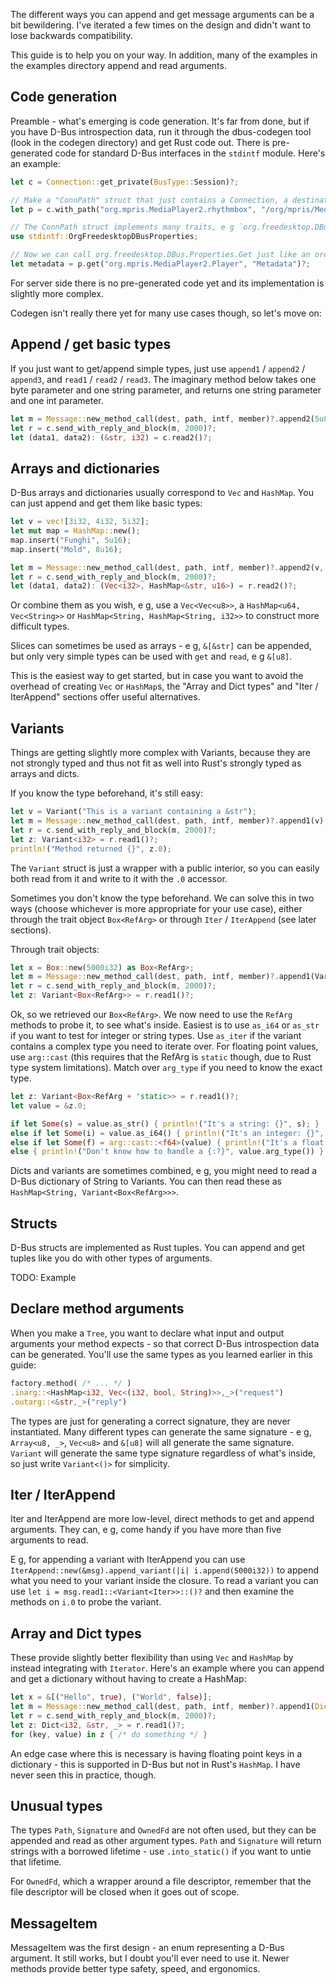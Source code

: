 The different ways you can append and get message arguments can be a bit bewildering. I've iterated a few times on the design and didn't want to lose backwards compatibility.

This guide is to help you on your way. In addition, many of the examples in the examples directory append and read arguments.

Code generation
---------------

Preamble - what's emerging is code generation. It's far from done, but if you have D-Bus introspection data, run it through the dbus-codegen tool (look in the codegen directory) and get Rust code out. There is pre-generated code for standard D-Bus interfaces in the `stdintf` module. Here's an example:

```rust
let c = Connection::get_private(BusType::Session)?;

// Make a "ConnPath" struct that just contains a Connection, a destination and a path.
let p = c.with_path("org.mpris.MediaPlayer2.rhythmbox", "/org/mpris/MediaPlayer2", 5000);

// The ConnPath struct implements many traits, e g `org.freedesktop.DBus.Properties`. Bring the trait into scope.
use stdintf::OrgFreedesktopDBusProperties;

// Now we can call org.freedesktop.DBus.Properties.Get just like an ordinary method and get the result back.
let metadata = p.get("org.mpris.MediaPlayer2.Player", "Metadata")?;
```

For server side there is no pre-generated code yet and its implementation is slightly more complex.

Codegen isn't really there yet for many use cases though, so let's move on:

Append / get basic types
------------------------

If you just want to get/append simple types, just use `append1` / `append2` / `append3`, and 
`read1` / `read2` / `read3`. The imaginary method below takes one byte parameter and one string parameter, and returns one string parameter and one int parameter.

```rust
let m = Message::new_method_call(dest, path, intf, member)?.append2(5u8, "Foo");
let r = c.send_with_reply_and_block(m, 2000)?;
let (data1, data2): (&str, i32) = c.read2()?;
```

Arrays and dictionaries
-----------------------

D-Bus arrays and dictionaries usually correspond to `Vec` and `HashMap`. You can just append and get them like basic types:

```rust
let v = vec![3i32, 4i32, 5i32];
let mut map = HashMap::new();
map.insert("Funghi", 5u16);
map.insert("Mold", 8u16);

let m = Message::new_method_call(dest, path, intf, member)?.append2(v, map);
let r = c.send_with_reply_and_block(m, 2000)?;
let (data1, data2): (Vec<i32>, HashMap<&str, u16>) = r.read2()?;
```

Or combine them as you wish, e g, use a `Vec<Vec<u8>>`, a `HashMap<u64, Vec<String>>` or `HashMap<String, HashMap<String, i32>>` to construct more difficult types.

Slices can sometimes be used as arrays - e g, `&[&str]` can be appended, but only very simple types can be used with `get` and `read`, e g `&[u8]`.

This is the easiest way to get started, but in case you want to avoid the overhead of creating `Vec` or `HashMap`s, the "Array and Dict types" and "Iter / IterAppend" sections offer useful alternatives.

Variants
--------

Things are getting slightly more complex with Variants, because they are not strongly typed and thus not fit as well into Rust's strongly typed as arrays and dicts.

If you know the type beforehand, it's still easy:

```rust
let v = Variant("This is a variant containing a &str");
let m = Message::new_method_call(dest, path, intf, member)?.append1(v);
let r = c.send_with_reply_and_block(m, 2000)?;
let z: Variant<i32> = r.read1()?;
println!("Method returned {}", z.0);
```

The `Variant` struct is just a wrapper with a public interior, so you can easily both read from it and write to it with the `.0` accessor.

Sometimes you don't know the type beforehand. We can solve this in two ways (choose whichever is more appropriate for your use case), either through the trait object `Box<RefArg>` or through `Iter` / `IterAppend` (see later sections).

Through trait objects:

```rust
let x = Box::new(5000i32) as Box<RefArg>;
let m = Message::new_method_call(dest, path, intf, member)?.append1(Variant(x));
let r = c.send_with_reply_and_block(m, 2000)?;
let z: Variant<Box<RefArg>> = r.read1()?;
```

Ok, so we retrieved our `Box<RefArg>`. We now need to use the `RefArg` methods to probe it, to see what's inside. Easiest is to use `as_i64` or `as_str` if you want to test for integer or string types. Use `as_iter` if the variant contains a complex type you need to iterate over.
For floating point values, use `arg::cast` (this requires that the RefArg is `static` though, due to Rust type system limitations).
Match over `arg_type` if you need to know the exact type. 


```rust
let z: Variant<Box<RefArg + 'static>> = r.read1()?;
let value = &z.0;

if let Some(s) = value.as_str() { println!("It's a string: {}", s); }
else if let Some(i) = value.as_i64() { println!("It's an integer: {}", i); }
else if let Some(f) = arg::cast::<f64>(value) { println!("It's a float: {}", f); }
else { println!("Don't know how to handle a {:?}", value.arg_type()) }
```

Dicts and variants are sometimes combined, e g, you might need to read a D-Bus dictionary of String to Variants. You can then read these as `HashMap<String, Variant<Box<RefArg>>>`.

Structs
-------

D-Bus structs are implemented as Rust tuples. You can append and get tuples like you do with other types of arguments.

TODO: Example

Declare method arguments
------------------------

When you make a `Tree`, you want to declare what input and output arguments your method expects - so that correct D-Bus introspection data can be generated. You'll use the same types as you learned earlier in this guide:

```rust
factory.method( /* ... */ )
.inarg::<HashMap<i32, Vec<(i32, bool, String)>>,_>("request")
.outarg::<&str,_>("reply")
```

The types are just for generating a correct signature, they are never instantiated. Many different types can generate the same signature - e g, `Array<u8, _>`, `Vec<u8>` and `&[u8]` will all generate the same signature. `Variant` will generate the same type signature regardless of what's inside, so just write `Variant<()>` for simplicity.


Iter / IterAppend
-----------------

Iter and IterAppend are more low-level, direct methods to get and append arguments. They can, e g, come handy if you have more than five arguments to read.

E g, for appending a variant with IterAppend you can use `IterAppend::new(&msg).append_variant(|i| i.append(5000i32))` to append what you need to your variant inside the closure.
To read a variant you can use `let i = msg.read1::<Variant<Iter>>::()?` and then examine the methods on `i.0` to probe the variant.

Array and Dict types
--------------------

These provide slightly better flexibility than using `Vec` and `HashMap` by instead integrating with `Iterator`. Here's an example where you can append and get a dictionary without having to create a HashMap:

```rust
let x = &[("Hello", true), ("World", false)];
let m = Message::new_method_call(dest, path, intf, member)?.append1(Dict::new(x));
let r = c.send_with_reply_and_block(m, 2000)?;
let z: Dict<i32, &str, _> = r.read1()?;
for (key, value) in z { /* do something */ }
```

An edge case where this is necessary is having floating point keys in a dictionary - this is supported in D-Bus but not in Rust's `HashMap`. I have never seen this in practice, though.

Unusual types
-------------

The types `Path`, `Signature` and `OwnedFd` are not often used, but they can be appended and read as other argument types. `Path` and `Signature` will return strings with a borrowed lifetime - use `.into_static()` if you want to untie that lifetime.

For `OwnedFd`, which a wrapper around a file descriptor, remember that the file descriptor will be closed when it goes out of scope.

MessageItem
-----------

MessageItem was the first design - an enum representing a D-Bus argument. It still works, but I doubt you'll ever need to use it. Newer methods provide better type safety, speed, and ergonomics.


